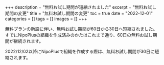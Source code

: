 +++
description = "無料お試し期間が短縮されました"
excerpt = "無料お試し期間の変更"
title = "無料お試し期間の変更"
toc = true
date = "2022-12-01"
categories = []
tags = []
images = []
+++

無料プランの新設に伴い、無料お試し期間が60日から30日へ短縮されました。
すでにNipoPlusの組織を作成済みのかたはこれまで通り、60日の無料お試し期間が継続されます。

2022/12/02以降にNipoPlusで組織を作成する際は、無料お試し期間が30日に短縮されます。
